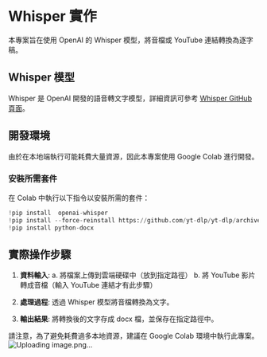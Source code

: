 # Whisper 實作
 
本專案旨在使用 OpenAI 的 Whisper 模型，將音檔或 YouTube 連結轉換為逐字稿。
 
## Whisper 模型
Whisper 是 OpenAI 開發的語音轉文字模型，詳細資訊可參考 [Whisper GitHub 頁面](https://github.com/openai/whisper)。
 
## 開發環境
由於在本地端執行可能耗費大量資源，因此本專案使用 Google Colab 進行開發。
 
### 安裝所需套件
在 Colab 中執行以下指令以安裝所需的套件：
 
```python
!pip install  openai-whisper
!pip install --force-reinstall https://github.com/yt-dlp/yt-dlp/archive/master.tar.gz
!pip install python-docx
```
 
## 實際操作步驟
 
1. **資料輸入**:
   a. 將檔案上傳到雲端硬碟中（放到指定路徑）
   b. 將 YouTube 影片轉成音檔（輸入 YouTube 連結才有此步驟）
 
2. **處理過程**:
   透過 Whisper 模型將音檔轉換為文字。
 
3. **輸出結果**:
   將轉換後的文字存成 docx 檔，並保存在指定路徑中。
 
請注意，為了避免耗費過多本地資源，建議在 Google Colab 環境中執行此專案。
![Uploading image.png…]()
